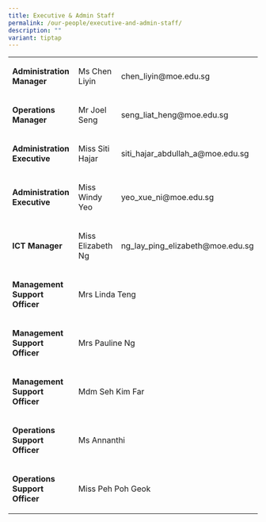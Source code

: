 ```yaml
---
title: Executive & Admin Staff
permalink: /our-people/executive-and-admin-staff/
description: ""
variant: tiptap
---
```

<table><tbody><tr><td rowspan="1" colspan="1"><p><strong>Administration Manager</strong></p></td><td rowspan="1" colspan="1"><p>Ms Chen Liyin</p></td><td rowspan="1" colspan="1"><p>chen_liyin@moe.edu.sg</p></td></tr><tr><td rowspan="1" colspan="1"><p><strong>Operations Manager</strong></p></td><td rowspan="1" colspan="1"><p>Mr Joel Seng</p></td><td rowspan="1" colspan="1"><p>seng_liat_heng@moe.edu.sg</p></td></tr><tr><td rowspan="1" colspan="1"><p><strong>Administration Executive</strong></p></td><td rowspan="1" colspan="1"><p>Miss Siti Hajar</p></td><td rowspan="1" colspan="1"><p>siti_hajar_abdullah_a@moe.edu.sg</p></td></tr><tr><td rowspan="1" colspan="1"><p><strong>Administration Executive</strong></p></td><td rowspan="1" colspan="1"><p>Miss Windy Yeo</p></td><td rowspan="1" colspan="1"><p>yeo_xue_ni@moe.edu.sg</p></td></tr><tr><td rowspan="1" colspan="1"><p><strong>ICT Manager</strong></p></td><td rowspan="1" colspan="1"><p>Miss Elizabeth Ng</p></td><td rowspan="1" colspan="1"><p>ng_lay_ping_elizabeth@moe.edu.sg</p></td></tr><tr><td rowspan="1" colspan="1"><p><strong>Management Support Officer</strong></p></td><td rowspan="1" colspan="2"><p>Mrs Linda Teng</p></td></tr><tr><td rowspan="1" colspan="1"><p><strong>Management Support Officer</strong></p></td><td rowspan="1" colspan="2"><p>Mrs Pauline Ng</p></td></tr><tr><td rowspan="1" colspan="1"><p><strong>Management Support Officer</strong></p></td><td rowspan="1" colspan="2"><p>Mdm Seh Kim Far</p></td></tr><tr><td rowspan="1" colspan="1"><p><strong>Operations Support Officer</strong></p></td><td rowspan="1" colspan="2"><p>Ms Annanthi</p></td></tr><tr><td rowspan="1" colspan="1"><p><strong>Operations Support Officer</strong></p></td><td rowspan="1" colspan="2"><p>Miss Peh Poh Geok</p></td></tr></tbody></table><p></p>